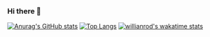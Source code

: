 ### Hi there 👋

<!--
**abdennor/abdennor** is a ✨ _special_ ✨ repository because its `README.md` (this file) appears on your GitHub profile.

Here are some ideas to get you started:

- 🔭 I’m currently working on AIZEN ALGERIA
-->
[![Anurag's GitHub stats](https://github-readme-stats.vercel.app/api?username=abdennor&count_private=true&show_icons=true&theme=aura_dark)](https://github.com/anuraghazra/github-readme-stats)
[![Top Langs](https://github-readme-stats.vercel.app/api/top-langs/?username=abdennor&layout=compact)](https://github.com/anuraghazra/github-readme-stats)
[![willianrod's wakatime stats](https://github-readme-stats.vercel.app/api/wakatime?username=abdennor)](https://github.com/anuraghazra/github-readme-stats)
